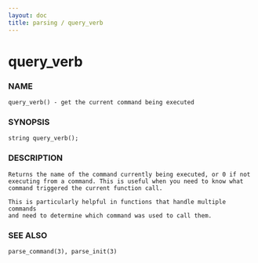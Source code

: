 ```yaml
---
layout: doc
title: parsing / query_verb
---
```


# query_verb

### NAME

    query_verb() - get the current command being executed

### SYNOPSIS

    string query_verb();

### DESCRIPTION

    Returns the name of the command currently being executed, or 0 if not
    executing from a command. This is useful when you need to know what
    command triggered the current function call.

    This is particularly helpful in functions that handle multiple commands
    and need to determine which command was used to call them.

### SEE ALSO

    parse_command(3), parse_init(3)
